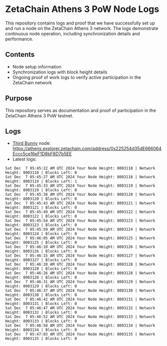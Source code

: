 # ZetaChain Athens 3 PoW Node Logs
This repository contains logs and proof that we have successfully set up and run a node on the ZetaChain Athens 3 network. The logs demonstrate continuous node operation, including synchronization details and performance.

## Contents
- Node setup information
- Synchronization logs with block height details
- Ongoing proof of work logs to verify active participation in the ZetaChain network

## Purpose
This repository serves as documentation and proof of participation in the ZetaChain Athens 3 PoW testnet.

## Logs

- [Third Bunny](https://thirdbunny.xyz/) node: https://athens.explorer.zetachain.com/address/0x225254d35dE666064Eccc5ce16eF1D8bF8D7b5EE
- Latest logs:
```
Sat Dec  7 05:45:22 AM UTC 2024 Your Node Height: 8003118 | Network Height: 8003118 | Blocks Left: 0
Sat Dec  7 05:45:27 AM UTC 2024 Your Node Height: 8003118 | Network Height: 8003119 | Blocks Left: 1
Sat Dec  7 05:45:33 AM UTC 2024 Your Node Height: 8003119 | Network Height: 8003119 | Blocks Left: 0
Sat Dec  7 05:45:38 AM UTC 2024 Your Node Height: 8003120 | Network Height: 8003120 | Blocks Left: 0
Sat Dec  7 05:45:43 AM UTC 2024 Your Node Height: 8003121 | Network Height: 8003121 | Blocks Left: 0
Sat Dec  7 05:45:49 AM UTC 2024 Your Node Height: 8003122 | Network Height: 8003122 | Blocks Left: 0
Sat Dec  7 05:45:54 AM UTC 2024 Your Node Height: 8003123 | Network Height: 8003123 | Blocks Left: 0
Sat Dec  7 05:45:59 AM UTC 2024 Your Node Height: 8003124 | Network Height: 8003124 | Blocks Left: 0
Sat Dec  7 05:46:05 AM UTC 2024 Your Node Height: 8003125 | Network Height: 8003125 | Blocks Left: 0
Sat Dec  7 05:46:10 AM UTC 2024 Your Node Height: 8003126 | Network Height: 8003126 | Blocks Left: 0
Sat Dec  7 05:46:15 AM UTC 2024 Your Node Height: 8003127 | Network Height: 8003127 | Blocks Left: 0
Sat Dec  7 05:46:20 AM UTC 2024 Your Node Height: 8003128 | Network Height: 8003128 | Blocks Left: 0
Sat Dec  7 05:46:26 AM UTC 2024 Your Node Height: 8003128 | Network Height: 8003128 | Blocks Left: 0
Sat Dec  7 05:46:31 AM UTC 2024 Your Node Height: 8003129 | Network Height: 8003129 | Blocks Left: 0
Sat Dec  7 05:46:37 AM UTC 2024 Your Node Height: 8003130 | Network Height: 8003130 | Blocks Left: 0
Sat Dec  7 05:46:42 AM UTC 2024 Your Node Height: 8003131 | Network Height: 8003131 | Blocks Left: 0
Sat Dec  7 05:46:47 AM UTC 2024 Your Node Height: 8003132 | Network Height: 8003132 | Blocks Left: 0
Sat Dec  7 05:46:52 AM UTC 2024 Your Node Height: 8003133 | Network Height: 8003133 | Blocks Left: 0
Sat Dec  7 05:46:58 AM UTC 2024 Your Node Height: 8003134 | Network Height: 8003134 | Blocks Left: 0
Sat Dec  7 05:47:03 AM UTC 2024 Your Node Height: 8003135 | Network Height: 8003135 | Blocks Left: 0
```

